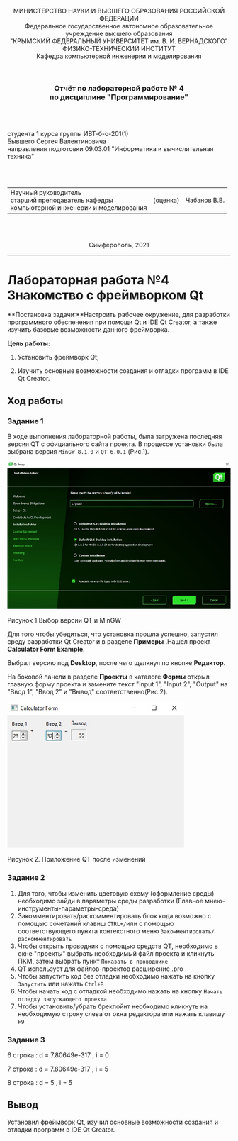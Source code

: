 <p align="center">МИНИСТЕРСТВО НАУКИ  И ВЫСШЕГО ОБРАЗОВАНИЯ РОССИЙСКОЙ ФЕДЕРАЦИИ<br>
Федеральное государственное автономное образовательное учреждение высшего образования<br>
"КРЫМСКИЙ ФЕДЕРАЛЬНЫЙ УНИВЕРСИТЕТ им. В. И. ВЕРНАДСКОГО"<br>
ФИЗИКО-ТЕХНИЧЕСКИЙ ИНСТИТУТ<br>
Кафедра компьютерной инженерии и моделирования</p>

<br>

<h3 align="center">Отчёт по лабораторной работе № 4<br> по дисциплине "Программирование"</h3>

<br><br>

<p>студента 1 курса группы ИВТ-б-о-201(1)<br>
Бывшего Сергея Валентиновича<br>
направления подготовки 09.03.01 "Информатика и вычислительная техника"</p>

<br><br>

<table>
<tr><td>Научный руководитель<br> старший преподаватель кафедры<br> компьютерной инженерии и моделирования</td>
<td>(оценка)</td>
<td>Чабанов В.В.</td>
</tr>
</table>

<br><br>

<p align="center">Симферополь, 2021</p>
<hr>

# Лабораторная работа №4 Знакомство с фреймворком Qt

**Постановка задачи:**Настроить рабочее окружение, для разработки программного обеспечения при помощи Qt и IDE Qt Creator, а также изучить базовые возможности данного фреймворка.

**Цель работы:**

1. Установить фреймворк Qt;

2. Изучить основные возможности создания и отладки программ в IDE Qt Creator.

## Ход работы

### Задание 1

В ходе выполнения лабораторной работы, была загружена последняя версия QT с официального сайта проекта. В процессе установки была выбрана версия `MinGW 8.1.0` и `QT 6.0.1` (Рис.1).

![](./Image/1.png)

Рисунок 1.Выбор версии QT и MinGW

Для того чтобы убедиться, что установка прошла успешно, запустил среду разработки Qt Creator и в разделе **Примеры** .Нашел проект **Calculator Form Example**.

Выбрал версию под **Desktop**, после чего щелкнул по кнопке **Редактор**.

На боковой панели в разделе **Проекты** в каталоге **Формы** открыл главную форму проекта и замените текст "Input 1", "Input 2", "Output" на "Ввод 1", "Ввод 2" и "Вывод" соответственно(Рис.2).

![](./Image/2.png)

Рисунок 2. Приложение QT после изменений

### Задание 2

1. Для того, чтобы изменить цветовую схему (оформление среды) необходимо зайди в параметры среды разработки (Главное мнею-инструменты-параметры-среда)
2. Закомментировать/раскомментировать блок кода возможно с помощью сочетаний клавиш `CTRL+/`или с помощью соответствующего пункта контекстного меню `Закомментировать/раскомментировать`
3. Чтобы открыть проводник с помощью средств QT, необходимо в окне "проекты" выбрать необходимый файл проекта и кликнуть ПКМ, затем выбрать пункт `Показать в проводнике`
4. QT использует для файлов-проектов расширение .pro
5. Чтобы запустить код без отладки необходимо нажать на кнопку `Запустить` или нажать `Ctrl+R`
6. Чтобы начать код с отладкой необходимо нажать на кнопку `Начать отладку запускающего проекта`
7. Чтобы установить/убрать брекпойнт необходимо кликнуть на необходимую строку слева от окна редактора или нажать клавишу `F9`

### Задание 3

6 строка : d = 7.80649e-317 , i = 0

7 строка : d = 7.80649e-317 , i = 5

8 строка : d = 5 , i = 5

## Вывод 

Установил фреймворк Qt, изучил основные возможности создания и отладки программ в IDE Qt Creator.

